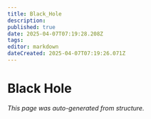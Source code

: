```yaml
---
title: Black_Hole
description: 
published: true
date: 2025-04-07T07:19:28.208Z
tags: 
editor: markdown
dateCreated: 2025-04-07T07:19:26.071Z
---
```


# Black Hole

*This page was auto-generated from structure.*